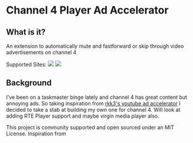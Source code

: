 # Channel 4 Player Ad Accelerator

## What is it?

An extension to automatically mute and fastforward or skip through video advertisements on channel 4

Supported Sites:
![](assets/images/youtube_logo.png)
![](assets/images/hulu_logo.png)



## Background
I've been on a taskmaster binge lately and channel 4 has great content but annoying ads. So taking inspiration from [rkk3's youtube ad accelerator](https://github.com/rkk3/ad-accelerator/tree/main) I decided to take a stab at building my own one for channel 4. Will look at adding RTE Player support and maybe virgin media player also.


This project is community supported and open sourced under an MIT License. Inspiration from 